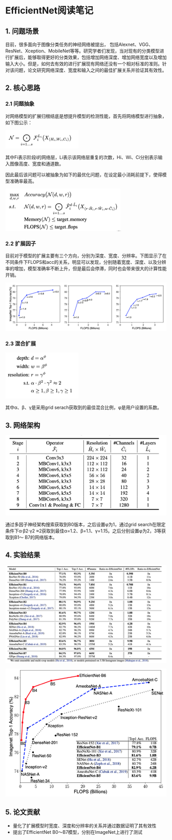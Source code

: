 # EfficientNet阅读笔记

## 1. 问题场景

目前，很多面向于图像分类任务的神经网络被提出， 包括Alexnet、VGG、ResNet、Xception、MobileNet等等。研究学者们发现，当对现有的分类模型进行扩展后，能够取得更好的分类效果，包括增加网络深度、增加网络宽度以及增加输入大小。但是，如何去有效的进行扩展现有网络还没有一个相对标准的准则。针对该问题，论文研究网络深度、宽度和输入之间的最佳扩展关系并验证其有效性。

## 2. 核心思路

### 2.1 问题抽象

对网络模型的扩展归根结底是想提升模型的检测性能，首先将网络模型进行抽象，如下图公示：

<img src="./formulation.png" alt="model" style="zoom:50%;" />

其中Fi表示阶段i的网络层，Li表示该网络层重复的次数，Hi、Wi、Ci分别表示输入图像高度、宽度和通道数。

因此最后该问题可以被抽象为如下的最优化问题，在设定最小消耗前提下，使得模型准确率最高。

<img src="./formulation2.png" alt="question" style="zoom:50%;" />

### 2.2 扩展因子

目前对于模型的扩展主要有三个方向，分别为深度、宽度、分辨率。下图显示了在不同条件下FLOPS和acc的关系，明显可以发现，分别随着宽度、深度、以及分辨率的增加，模型准确率不断上升，但是最后会停滞，同时也会带来很大的计算性能开销。

<img src='./res1.png'>

### 2.3 混合扩展

<img src='./formulation3.png' style='zoom:50%'>

其中α、β、γ是采用grid serach获取到的最佳混合比例，φ是用户设置的系数。

## 3. 网络架构

<img src='./model.png' style='zoom:75%'>

通过多因子神经架构搜索获取到B0版本，之后设置φ为1，通过grid search在限定条件下α·β2·γ2 ≈2获取到最佳α=1.2、β=1.1、γ=1.15。之后分别设置φ为2，3等获取到B1～ B7的网络版本。

## 4. 实验结果

![](./res2.png)

<img src="./res3.png" style="zoom:70%;" />

## 5. 论文贡献

- 量化了扩展模型时宽度、深度和分辨率的关系并通过数据证明了其有效性
- 提出了EfficientNet B0～B7模型，分别在ImageNet上进行了测试